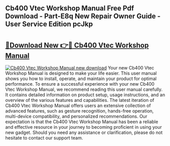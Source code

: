 ## Cb400 Vtec Workshop Manual Free Pdf Download - Part-E8q New Repair Owner Guide - User Service Edition pcJkp

# <h2><a href="http://bc53547.oget.top/?id=Cb400+Vtec+Workshop+Manual">🔗Download New 👉🔴 Cb400 Vtec Workshop Manual</a></h2>

[![Cb400 Vtec Workshop Manual new download](https://i.imgur.com/5g1atiW.png)](http://bc53547.oget.top/?id=Cb400+Vtec+Workshop+Manual)
Your new Cb400 Vtec Workshop Manual is designed to make your life easier. This user manual shows you how to install, operate, and maintain your product for optimal performance. To ensure a successful experience with your new Cb400 Vtec Workshop Manual, we recommend reading this user manual carefully. It contains detailed information on product setup, usage instructions, and an overview of the various features and capabilities. The latest iteration of Cb400 Vtec Workshop Manual offers users an extensive collection of advanced features, such as gesture recognition, hands-free operation, multi-device compatibility, and personalized recommendations. Our expectation is that the Cb400 Vtec Workshop Manual has been a reliable and effective resource in your journey to becoming proficient in using your new gadget. Should you need any assistance or clarification, please do not hesitate to contact our support team.
